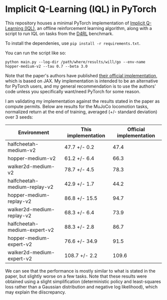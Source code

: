 # Implicit Q-Learning (IQL) in PyTorch
This repository houses a minimal PyTorch implementation of [Implicit Q-Learning (IQL)](https://arxiv.org/abs/2110.06169), an offline reinforcement learning algorithm, along with a script to run IQL on tasks from the [D4RL](https://github.com/rail-berkeley/d4rl) benchmark.

To install the dependenies, use `pip install -r requirements.txt`.

You can run the script like so:
```
python main.py --log-dir /path/where/results/will/go --env-name hopper-medium-v2 --tau 0.7 --beta 3.0
```

Note that the paper's authors have published [their official implementation](https://github.com/ikostrikov/implicit_q_learning), which is based on JAX. My implementation is intended to be an alternative for PyTorch users, and my general recommendation is to use the authors' code unless you specifically want/need PyTorch for some reason.

I am validating my implementation against the results stated in the paper as compute permits.
Below are results for the MuJoCo locomotion tasks, normalized return at the end of training, averaged (+/- standard deviation) over 3 seeds:

| Environment | This implementation | Official implementation |
| ----------- | ------------------- | ----------------------- |
| halfcheetah-medium-v2 | 47.7 +/- 0.2 | 47.4 |
| hopper-medium-v2 | 61.2 +/- 6.4 | 66.3 |
| walker2d-medium-v2 | 78.7 +/- 4.5 | 78.3 |
| halfcheetah-medium-replay-v2 | 42.9 +/- 1.7 | 44.2 |
| hopper-medium-replay-v2 | 86.8 +/- 15.5 | 94.7 |
| walker2d-medium-replay-v2 | 68.3 +/- 6.4 | 73.9 |
| halfcheetah-medium-expert-v2 | 88.3 +/- 2.8 | 86.7 |
| hopper-medium-expert-v2 | 76.6 +/- 34.9 | 91.5 |
| walker2d-medium-expert-v2 | 108.7 +/- 2.2 | 109.6 |

We can see that the performance is mostly similar to what is stated in the paper, but slightly worse on a few tasks. Note that these results were obtained using a slight simplification (deterministic policy and least-squares loss rather than a Gaussian distribution and negative log likelihood), which may explain the diiscrepancy.
